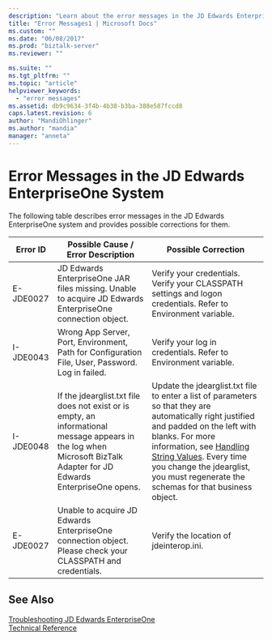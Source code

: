 ```yaml
---
description: "Learn about the error messages in the JD Edwards EnterpriseOne system and the possible corrections for the errors that they indicate."
title: "Error Messages1 | Microsoft Docs"
ms.custom: ""
ms.date: "06/08/2017"
ms.prod: "biztalk-server"
ms.reviewer: ""

ms.suite: ""
ms.tgt_pltfrm: ""
ms.topic: "article"
helpviewer_keywords: 
  - "error messages"
ms.assetid: db9c9634-3f4b-4b38-b3ba-388e587fccd8
caps.latest.revision: 6
author: "MandiOhlinger"
ms.author: "mandia"
manager: "anneta"
---
```

# Error Messages in the JD Edwards EnterpriseOne System

The following table describes error messages in the JD Edwards EnterpriseOne system and provides possible corrections for them.  
  
|Error ID|Possible Cause / Error Description|Possible Correction|  
|--------------|-----------------------------------------|-------------------------|  
|E-JDE0027|JD Edwards EnterpriseOne JAR files missing. Unable to acquire JD Edwards EnterpriseOne connection object.|Verify your credentials. Verify your CLASSPATH settings and logon credentials. Refer to Environment variable.|  
|I-JDE0043|Wrong App Server, Port, Environment, Path for Configuration File, User, Password. Log in failed.|Verify your log in credentials. Refer to Environment variable.|  
|I-JDE0048|If the jdearglist.txt file does not exist or is empty, an informational message appears in the log when Microsoft BizTalk Adapter for JD Edwards EnterpriseOne opens.|Update the jdearglist.txt file to enter a list of parameters so that they are automatically right justified and padded on the left with blanks. For more information, see  [Handling String Values](../core/handling-string-values2.md). Every time you change the jdearglist, you must regenerate the schemas for that business object.|  
|E-JDE0027|Unable to acquire JD Edwards EnterpriseOne connection object. Please check your CLASSPATH and credentials.|Verify the location of jdeinterop.ini.|  
  
## See Also  
 [Troubleshooting JD Edwards EnterpriseOne](../core/troubleshooting-jd-edwards-enterpriseone.md)   
 [Technical Reference](../core/technical-reference6.md)
